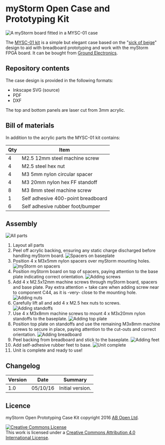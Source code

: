 # myStorm Open Case and Prototyping Kit

![A myStorm board fitted in a MYSC-01 case](/images/10-unitCompleted.JPG)

The [MYSC-01 kit](http://abopen.com/MYSC-01) is a simple but elegant case based on the "[sick of beige](http://dangerousprototypes.com/docs/Sick_of_Beige_basic_case_v1)" design to aid with breadboard prototyping and work with the myStorm FPGA board. It can be bought from [Ground Electronics](http://groundelectronics.com).

## Repository contents

The case design is provided in the following formats:

* Inkscape SVG (source)
* PDF
* DXF

The top and bottom panels are laser cut from 3mm acrylic.

## Bill of materials

In addition to the acrylic parts the MYSC-01 kit contains:

| Qty | Item                                |
| --- | ----------------------------------- |
|  4  | M2.5 12mm steel machine screw       |
|  4  | M2.5 steel hex nut                  |
|  4  | M3 5mm nylon circular spacer        |
|  4  | M3 20mm nylon hex FF standoff       |
|  8  | M3 8mm steel machine screw          |
|  1  | Self adhesive 400-point breadboard  |
|  6  | Self adhesive rubber foot/bumper    |


## Assembly

![All parts](/images/01-allParts.JPG)

1. Layout all parts
2. Peel off acrylic backing, ensuring any static charge discharged before handling myStorm board.
![Spacers on baseplate](/images/02-spacers.JPG)
3. Position 4 x M3x5mm nylon spacers over myStorm mounting holes.
![myStorm on spacers](/images/03-boardOnSpacers.JPG)
4. Position myStorm board on top of spacers, paying attention to the base plate indicating correct orientation.
![Adding screws](/images/04-screwsInBoard.JPG)
5. Add 4 x M2.5x12mm machine screws through myStorm board, spacers and base plate. Pay extra attention + take care when adding screw near to component C44, as it is -very- close to the mounting hole.
![Adding nuts](/images/05-nutsOnBottom.JPG)
6. Carefully lift all and add 4 x M2.5 hex nuts to screws.
![Adding standoffs](/images/06-addingSpacers.JPG)
7. Use 4 x M3x8mm machine screws to mount 4 x M3x20mm nylon standoffs to the baseplate.
![Adding top plate](/images/07-addingTopPlate.JPG)
8. Position top plate on standoffs and use the remaining M3x8mm machine screws to secure in place, paying attention to the cut-outs and correct orientation.
![Adding breadboard](/images/08-addingBreadboard.JPG)
9. Peel backing from breadboard and stick to the baseplate.
![Adding feet](/images/09-addingFeet.JPG)
10. Add self-adhesive rubber feet to base.
![Unit complete](/images/10-unitCompleted.JPG)
11. Unit is complete and ready to use!

## Changelog

| Version | Date     | Summary                              |
|---------|----------|--------------------------------------|
| 1.0     | 05/10/16 | Initial version.                     |

## Licence

myStorm Open Prototyping Case Kit copyright 2016 [AB Open Ltd](http://abopen.com).

<a rel="license" href="http://creativecommons.org/licenses/by/4.0/"><img alt="Creative Commons License" style="border-width:0" src="http://i.creativecommons.org/l/by/4.0/88x31.png" /></a><br />This work is licensed under a <a rel="license" href="http://creativecommons.org/licenses/by/4.0/">Creative Commons Attribution 4.0 International License</a>.
